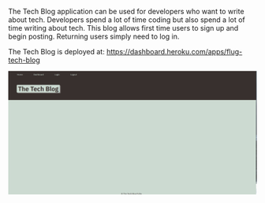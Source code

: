 The Tech Blog application can be used for developers who want to write about tech. Developers spend a lot of time coding but also spend a lot of time writing about tech. This blog allows first time users to sign up and begin posting. Returning users simply need to log in.

The Tech Blog is deployed at: https://dashboard.heroku.com/apps/flug-tech-blog

![alt text](./assets/tech-blog.png)
